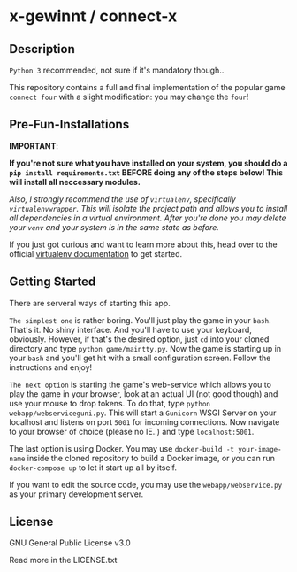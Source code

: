 x-gewinnt / connect-x
=====================

Description
-----------

`Python 3` recommended, not sure if it's mandatory though..

This repository contains a full and final implementation of the popular game `connect four` with a slight modification:
you may change the `four`!

Pre-Fun-Installations
---------------------
**IMPORTANT**:

__If you're not sure what you have installed on your system, you should do a `pip install requirements.txt` BEFORE doing any of the steps below! This will install all neccessary modules.__

*Also, I strongly recommend the use of `virtualenv`, specifically `virtualenvwrapper`. This will isolate the project path and allows you to install all dependencies in a virtual environment. After you're done you may delete your `venv` and your system is in the same state as before.*

If you just got curious and want to learn more about this, head over to the official [virtualenv documentation](https://virtualenv.pypa.io/en/stable/ "venv documentation") to get started.

Getting Started
---------------

There are serveral ways of starting this app.

`The simplest one` is rather boring. You'll just play the game in your `bash`.
That's it. No shiny interface. And you'll have to use your keyboard, obviously.
However, if that's the desired option, just `cd` into your cloned directory and type `python game/maintty.py`.
Now the game is starting up in your `bash` and you'll get hit with a small configuration screen. Follow the instructions and enjoy!

`The next option` is starting the game's web-service which allows you to play the game in your browser, look at an actual UI (not good though) and use your mouse to drop tokens. To do that, type `python webapp/webserviceguni.py`. This will start a `Gunicorn` WSGI Server on your localhost and listens on port `5001` for incoming connections.
Now navigate to your browser of choice (please no IE..) and type `localhost:5001`.

The last option is using Docker. You may use `docker-build -t your-image-name` inside the cloned repository to build a Docker image, or you can run `docker-compose up` to let it start up all by itself.

If you want to edit the source code, you may use the `webapp/webservice.py` as your primary development server. 

License
-------
GNU General Public License v3.0

Read more in the LICENSE.txt

